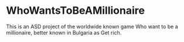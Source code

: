# WhoWantsToBeAMillionaire
This is an ASD project of the worldwide known game Who want to be a millionaire, better known in Bulgaria as Get rich.

